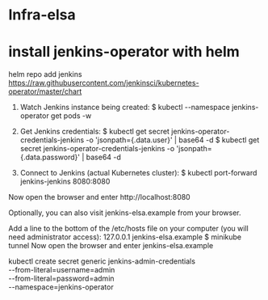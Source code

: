 # Infra-elsa

# install jenkins-operator with helm

helm repo add jenkins https://raw.githubusercontent.com/jenkinsci/kubernetes-operator/master/chart

1. Watch Jenkins instance being created:
$ kubectl --namespace jenkins-operator get pods -w

2. Get Jenkins credentials:
$ kubectl get secret jenkins-operator-credentials-jenkins -o 'jsonpath={.data.user}' | base64 -d
$ kubectl get secret jenkins-operator-credentials-jenkins -o 'jsonpath={.data.password}' | base64 -d

3. Connect to Jenkins (actual Kubernetes cluster):
$ kubectl port-forward jenkins-jenkins 8080:8080

Now open the browser and enter http://localhost:8080

Optionally, you can also visit jenkins-elsa.example from your browser.

Add a line to the bottom of the /etc/hosts file on your computer (you will need administrator access):
127.0.0.1 jenkins-elsa.example
$ minikube tunnel
Now open the browser and enter jenkins-elsa.example



kubectl create secret generic jenkins-admin-credentials \
  --from-literal=username=admin \
  --from-literal=password=admin \
  --namespace=jenkins-operator